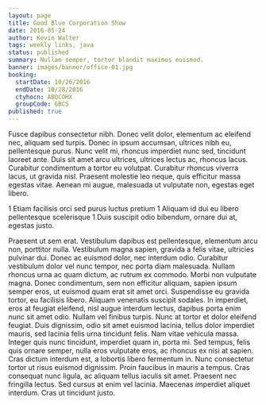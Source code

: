 ```yaml
---
layout: page
title: Good Blue Corporation Show
date: 2016-05-24
author: Kevin Walter
tags: weekly links, java
status: published
summary: Nullam semper, tortor blandit maximus euismod.
banner: images/banner/office-01.jpg
booking:
  startDate: 10/26/2016
  endDate: 10/28/2016
  ctyhocn: ABQCOHX
  groupCode: GBCS
published: true
---
```

Fusce dapibus consectetur nibh. Donec velit dolor, elementum ac eleifend nec, aliquam sed turpis. Donec in ipsum accumsan, ultrices nibh eu, pellentesque purus. Nunc velit mi, rhoncus imperdiet nunc sed, tincidunt laoreet ante. Duis sit amet arcu ultrices, ultrices lectus ac, rhoncus lacus. Curabitur condimentum a tortor eu volutpat. Curabitur rhoncus viverra lacus, ut gravida nisl. Praesent molestie leo neque, quis efficitur massa egestas vitae. Aenean mi augue, malesuada ut vulputate non, egestas eget libero.

1 Etiam facilisis orci sed purus luctus pretium
1 Aliquam id dui eu libero pellentesque scelerisque
1 Duis suscipit odio bibendum, ornare dui at, egestas justo.

Praesent ut sem erat. Vestibulum dapibus est pellentesque, elementum arcu non, porttitor nulla. Vestibulum magna sapien, gravida a felis vitae, ultricies pulvinar dui. Donec ac euismod dolor, nec interdum odio. Curabitur vestibulum dolor vel nunc tempor, nec porta diam malesuada. Nullam rhoncus urna ac quam dictum, ac rutrum ex commodo. Morbi non vulputate magna. Donec condimentum, sem non efficitur aliquam, sapien ipsum semper eros, ut euismod quam erat sit amet orci. Suspendisse eu gravida tortor, eu facilisis libero. Aliquam venenatis suscipit sodales. In imperdiet, eros at feugiat eleifend, nisl augue interdum lectus, dapibus porta enim nunc sit amet odio. Nullam vel finibus turpis. Nunc at tortor et dolor eleifend feugiat. Duis dignissim, odio sit amet euismod lacinia, tellus dolor imperdiet mauris, sed lacinia felis urna tincidunt felis.
Nam vitae vehicula massa. Integer quis nunc tincidunt, imperdiet quam in, porta mi. Sed tempus, felis quis ornare semper, nulla eros vulputate eros, ac rhoncus ex nisi at sapien. Cras dictum interdum est, a lobortis libero fermentum in. Nunc consectetur tortor ut risus euismod dignissim. Proin faucibus in mauris a tempus. Cras consequat nunc ligula, ac aliquam tellus iaculis sit amet. Praesent nec fringilla lectus. Sed cursus at enim vel lacinia. Maecenas imperdiet aliquet interdum. Cras ut tincidunt justo.

